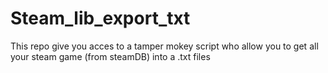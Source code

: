 # Steam_lib_export_txt
This repo give you acces to a tamper mokey script who allow you to get all your steam game (from steamDB) into a .txt files
